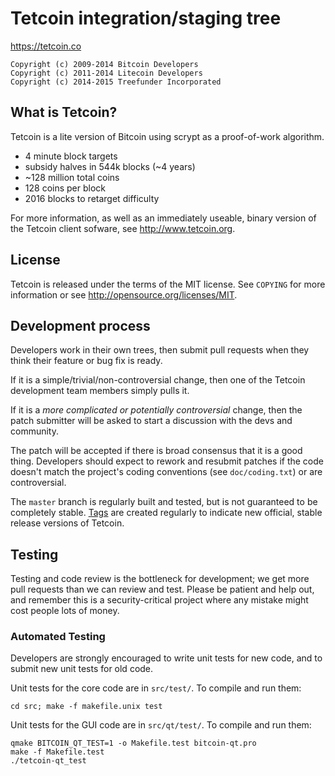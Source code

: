 Tetcoin integration/staging tree
================================

https://tetcoin.co

```
Copyright (c) 2009-2014 Bitcoin Developers
Copyright (c) 2011-2014 Litecoin Developers
Copyright (c) 2014-2015 Treefunder Incorporated
```

What is Tetcoin?
----------------

Tetcoin is a lite version of Bitcoin using scrypt as a proof-of-work algorithm.
 - 4 minute block targets
 - subsidy halves in 544k blocks (~4 years)
 - ~128 million total coins
 - 128 coins per block
 - 2016 blocks to retarget difficulty

For more information, as well as an immediately useable, binary version of
the Tetcoin client sofware, see http://www.tetcoin.org.

License
-------

Tetcoin is released under the terms of the MIT license. See `COPYING` for more
information or see http://opensource.org/licenses/MIT.

Development process
-------------------

Developers work in their own trees, then submit pull requests when they think
their feature or bug fix is ready.

If it is a simple/trivial/non-controversial change, then one of the Tetcoin
development team members simply pulls it.

If it is a *more complicated or potentially controversial* change, then the patch
submitter will be asked to start a discussion with the devs and community.

The patch will be accepted if there is broad consensus that it is a good thing.
Developers should expect to rework and resubmit patches if the code doesn't
match the project's coding conventions (see `doc/coding.txt`) or are
controversial.

The `master` branch is regularly built and tested, but is not guaranteed to be
completely stable. [Tags](https://github.com/tetcoin-project/tetcoin/tags) are created
regularly to indicate new official, stable release versions of Tetcoin.

Testing
-------

Testing and code review is the bottleneck for development; we get more pull
requests than we can review and test. Please be patient and help out, and
remember this is a security-critical project where any mistake might cost people
lots of money.

### Automated Testing

Developers are strongly encouraged to write unit tests for new code, and to
submit new unit tests for old code.

Unit tests for the core code are in `src/test/`. To compile and run them:

    cd src; make -f makefile.unix test

Unit tests for the GUI code are in `src/qt/test/`. To compile and run them:

    qmake BITCOIN_QT_TEST=1 -o Makefile.test bitcoin-qt.pro
    make -f Makefile.test
    ./tetcoin-qt_test

